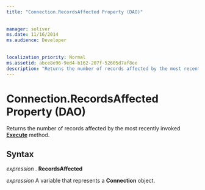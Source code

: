 ```yaml
---
title: "Connection.RecordsAffected Property (DAO)"
  
  
manager: soliver
ms.date: 11/16/2014
ms.audience: Developer
 
  
localization_priority: Normal
ms.assetid: abce8e96-9ed4-b162-207f-52605d7af8ee
description: "Returns the number of records affected by the most recently invoked Execute method."
---
```


# Connection.RecordsAffected Property (DAO)

Returns the number of records affected by the most recently invoked **[Execute](connection-execute-method-dao.md)** method. 
  
## Syntax

 *expression*  . **RecordsAffected**
  
 *expression*  A variable that represents a **Connection** object. 
  

